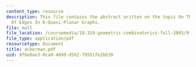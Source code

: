 ```yaml
---
content_type: resource
description: This file contains the abstract written on the topic On The Maximum Number
  Of Edges In K-Quasi-Planar Graphs.
file: null
file_location: /coursemedia/18-319-geometric-combinatorics-fall-2005/9f6e8ae30ca04698d56279551fe2bb39_ackerman.pdf
file_type: application/pdf
resourcetype: Document
title: ackerman.pdf
uid: 9f6e8ae3-0ca0-4698-d562-79551fe2bb39
---
```

